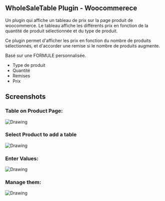 ## WholeSaleTable Plugin - Woocommerece 

Un plugin qui affiche un tableau de prix sur la page produit de woocommerce. Le tableau affiche les différents prix en fonction de la quantité de produit sélectionnée et du type de produit.

Ce plugin permet d'afficher les prix en fonction du nombre de produits sélectionnés, et d'accorder une remise si le nombre de produits augmente. 

Basé sur une FORMULE personnalisée.

- Type de produit
- Quantité
- Remises
- Prix

## Screenshots
### Table on Product Page:
<img src="/../main/screenshots/tableOnProduct.png" alt="Drawing" title='Table on Product Page'/>

### Select Product to add a table
<img src="/../main/screenshots/addTables.png" alt="Drawing" title='Select product to add tables'/>

### Enter Values:
<img src="/../main/screenshots/tableValues.png" alt="Drawing" title='There are many values that admin needs to add. and its based of formula.'/>

### Manage them:
<img src="/../main/screenshots/AllTables.png" alt="Drawing" title='All Products that have Table, admin can delete them.'/>